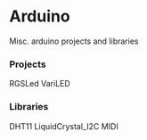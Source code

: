 # Arduino
Misc. arduino projects and libraries

### Projects
RGSLed
VariLED


### Libraries
DHT11
LiquidCrystal_I2C
MIDI
